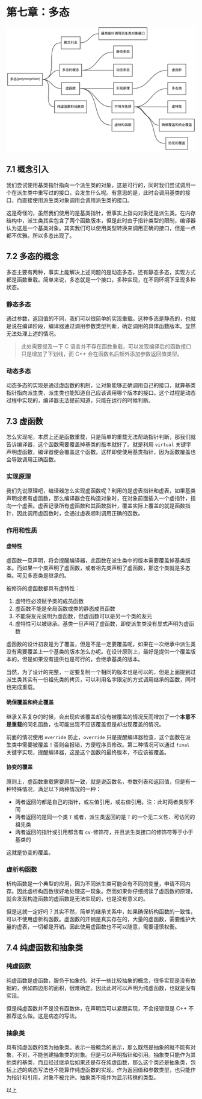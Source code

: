 # 第七章：多态

![多态](./img/polymorphism.svg)

## 7.1 概念引入

我们尝试使用基类指针指向一个派生类的对象，这是可行的，同时我们尝试调用一个在派生类中重写过的接口，会发生什么呢。有意思的是，此时会调用基类的接口，而直接使用派生类对象调用会调用派生类的接口。

这是奇怪的，虽然我们使用的是基类指针，但事实上指向对象还是派生类。在内存结构中，派生类其实包含了两个函数版本，但是此时由于指针类型的限制，编译器认为这是一个基类对象。其实我们可以使用类型转换来调用正确的接口，但是一点都不优雅。所以多态出现了。

## 7.2 多态的概念

多态主要有两种，事实上能解决上述问题的是动态多态，还有静态多态，实现方式都是函数重载。简单来说，多态就是一个接口，多种实现，在不同环境下呈现多种状态。

### 静态多态

通过参数，返回值的不同，我们可以很简单的实现重载。这种多态是静态的，也就是说在编译阶段，编译器通过调用参数类型判断，确定调用的具体函数版本。显然无法处理上述的情况。

> 此处需要提及一下 C 语言并不存在函数重载，可以发现编译后的函数接口只是增加了下划线，而 C++ 会在函数名后额外添加参数返回值类型。

### 动态多态

动态多态的实现是通过虚函数的机制，让对象能够正确调用自己的接口，就算基类指针指向派生类，派生类也能知道自己应该调用哪个版本的接口。这个过程是动态过程中实现的，编译器无法提前知道，只能在运行的时候判断。

## 7.3 虚函数

怎么实现呢，本质上还是函数重载，只是简单的重载无法帮助指针判断，那我们就告诉编译器，这个函数需要覆盖掉基类的版本就好了。就是利用 `virtual` 关键字声明虚函数，编译器便会覆盖这个函数。这样即使使用基类指针，因为函数覆盖也会导致调用正确函数。

### 实现原理

我们先说原理吧，编译器怎么实现虚函数呢？利用的是虚表指针和虚表，如果基类声明或者有虚函数，那么编译器会在构造对象时，在对象前面插入一个虚指针，指向一个虚表。虚表记录所有虚函数和其函数指针，覆盖实际上覆盖的就是函数指针，因此调用虚函数时，会通过虚表顺利调用正确的函数。

### 作用和性质

#### 虚特性

虚函数一旦声明，将会提醒编译器，此函数在派生类中的版本需要覆盖掉基类版本。而如果一个类声明了虚函数，或者祖先类声明了虚函数，那这个类就是多态类。可见多态类是继承的。

被修饰的虚函数都具有虚特性：

1. 虚特性必须赋予类的成员函数
2. 虚函数不能是全局函数或类的静态成员函数
3. 不能将友元说明为虚函数，但虚函数可以是另一个类的友元
4. 虚特性可以被继承。基类一旦声明了虚函数，即使派生类没有显式声明为虚函数

虚函数的设计初衷是为了覆盖，但是不是一定要覆盖呢，如果在一次继承中派生类没有需要覆盖上一个基类的版本怎么办呢。在设计原则上，最好是提供一个覆盖版本的，但是如果没有提供也是可行的，会继承基类的版本。

当然，为了设计的完整，一定要复制一个相同的版本也是可以的，但是上面提到过派生类其实有一份祖先类的拷贝，可以利用名字限定的方式调用继承的函数，同时也完成重载。

#### 确保覆盖和终止覆盖

继承关系复杂的时候，会出现应该覆盖却没有被覆盖的情况反而增加了一个**本意不是重载**的同名函数，也可能出现不应该覆盖但是却出现覆盖的情况。

前面的情况使用 `override` 防止，`override` 只是提醒编译器检查，这个函数在派生类中需要被覆盖！否则会报错，方便程序员修改。第二种情况可以通过 `final` 关键字实现，提醒编译器，这是这个函数的最终版本，不应该被覆盖。

#### 协变的覆盖

原则上，虚函数重载需要原型一致，就是说函数名，参数列表和返回值，但是有一种特殊情况，满足以下两种情况的一种：

- 两者返回的都是自己的指针，或左值引用，或右值引用。注：此时两者类型不同
- 两者返回的是同一个类 `T` 或者，派生类返回的是 `T` 的一个无二义性、可访问的祖先类
- 两者返回的指针或引用都含有 `cv-`修饰符，并且派生类接口的修饰符等于小于基类的

这就是协变的覆盖。

### 虚析构函数

析构函数是一个典型的应用，因为不同派生类可能会有不同的变量，申请不同内存。因此虚析构函数很好地处理这一现象。然而如果你仔细阅读了虚函数的原理，就会发现构造函数的虚函数是无法实现的，也是没有意义的。

但是这就一定好吗？其实不然，简单的继承关系中，如果确保析构函数的一致性，可以不使用虚析构函数。虚函数的开销是真实存在的，大量的虚函数，需要维护大量的虚表，一切都是开销。因此使用虚函数也不可以随意，需要谨慎权衡。

## 7.4 纯虚函数和抽象类

### 纯虚函数

纯虚函数是虚函数，服务于抽象的。对于一些比较抽象的概念，很多实现是没有依据的，例如四边形的面积，很难确定。因此此时可以声明为纯虚函数，也就是没有实现。

但是纯虚函数并不是没有函数体，在声明后可以紧跟实现，不会报错但是 C++ 不推荐这么做。这是病态的写法。

### 抽象类

具有纯虚函数的类为抽象类。表示一般概念的表示，那么既然是抽象的就不能有对象，不对，不能创建抽象类的对象。但是可以声明指针和引用。抽象类只能作为其他类的基类，而且经过继承后如果还是存在纯虚函数，那么这个类还是抽象类，包括上述的病态写法也不能算作纯虚函数的实现。作为返回值和参数类型，也只能作为指针和引用，对象不被允许。抽象类不能作为显示转换的类型。

以上
